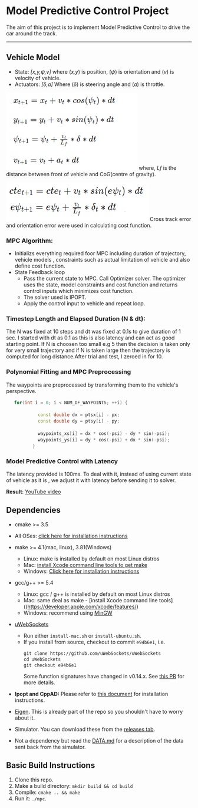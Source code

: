 # Model Predictive Control Project
The aim of this project is to implement Model Predictive Control to drive the car around the track. 

---

## Vehicle Model 
* State: _[x,y,ψ,v]_
  where (_x,y_) is position,  (_ψ_) is orientation and (_v_) is velocity of vehicle.
* Actuators: _[δ,a]_
  Where (_δ_)  is steering angle and  (_a_) is throttle.

![Kinematic model](images/eq1.png)
where, _Lf_ is the distance between front of vehicle and CoG(centre of gravity).

![Errors](images/eq2.png)
Cross track error and orientation error were used in calculating cost function.


### MPC Algorithm:

* Initializs everything required foor MPC including duration of trajectory, vehicle models , constraints such
as actual limitation of vehicle and also define cost function.
* State Feedback loop
  * Pass the current state to MPC. Call Optimizer solver. The optimizer uses the  state, model constraints and cost function and returns control inputs which minimizes cost function.
  * The solver used is IPOPT.
  * Apply the control input to vehicle and repeat loop.


### Timestep Length and Elapsed Duration (N & dt):
The N was fixed at 10 steps and dt was fixed at 0.1s to give duration of 1 sec. I started with dt as 0.1 as this is also latency and can act as good starting point. If N is choosen too small e.g 5 then the decision is taken only for very small trajectory and if N is taken large then the trajectory is computed for long distance.After trial and test, I zeroed in for 10.

### Polynomial Fitting and MPC Preprocessing
The waypoints are preprocessed by transforming them to the vehicle's perspective. 

```cpp
   for(int i = 0; i < NUM_OF_WAYPOINTS; ++i) {

            const double dx = ptsx[i] - px;
            const double dy = ptsy[i] - py;

            waypoints_xs[i] = dx * cos(-psi) - dy * sin(-psi);
            waypoints_ys[i] = dy * cos(-psi) + dx * sin(-psi);
          }
```

### Model Predictive Control with Latency
The latency provided is 100ms. To deal with it, instead of using current state of vehicle as it is , we adjust it with latency before sending it to solver.


**Result**: [YouTube video](https://www.youtube.com/watch?v=n9bDIo1qrBU&t=2s)

## Dependencies

* cmake >= 3.5
 * All OSes: [click here for installation instructions](https://cmake.org/install/)
* make >= 4.1(mac, linux), 3.81(Windows)
  * Linux: make is installed by default on most Linux distros
  * Mac: [install Xcode command line tools to get make](https://developer.apple.com/xcode/features/)
  * Windows: [Click here for installation instructions](http://gnuwin32.sourceforge.net/packages/make.htm)
* gcc/g++ >= 5.4
  * Linux: gcc / g++ is installed by default on most Linux distros
  * Mac: same deal as make - [install Xcode command line tools]((https://developer.apple.com/xcode/features/)
  * Windows: recommend using [MinGW](http://www.mingw.org/)
* [uWebSockets](https://github.com/uWebSockets/uWebSockets)
  * Run either `install-mac.sh` or `install-ubuntu.sh`.
  * If you install from source, checkout to commit `e94b6e1`, i.e.
    ```
    git clone https://github.com/uWebSockets/uWebSockets
    cd uWebSockets
    git checkout e94b6e1
    ```
    Some function signatures have changed in v0.14.x. See [this PR](https://github.com/udacity/CarND-MPC-Project/pull/3) for more details.

* **Ipopt and CppAD:** Please refer to [this document](https://github.com/udacity/CarND-MPC-Project/blob/master/install_Ipopt_CppAD.md) for installation instructions.
* [Eigen](http://eigen.tuxfamily.org/index.php?title=Main_Page). This is already part of the repo so you shouldn't have to worry about it.
* Simulator. You can download these from the [releases tab](https://github.com/udacity/self-driving-car-sim/releases).
* Not a dependency but read the [DATA.md](./DATA.md) for a description of the data sent back from the simulator.


## Basic Build Instructions

1. Clone this repo.
2. Make a build directory: `mkdir build && cd build`
3. Compile: `cmake .. && make`
4. Run it: `./mpc`.

